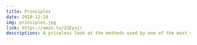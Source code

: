 ```yaml
---
title: Principles
date: 2018-12-10
img: principles.jpg
link: https://amzn.to/2SEysjr
descriptions: A priceless look at the methods used by one of the most successful investors in history.
---
```


